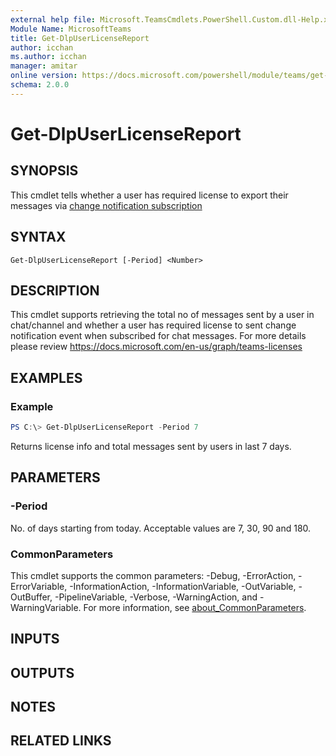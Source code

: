 ```yaml
---
external help file: Microsoft.TeamsCmdlets.PowerShell.Custom.dll-Help.xml
Module Name: MicrosoftTeams
title: Get-DlpUserLicenseReport
author: icchan
ms.author: icchan
manager: amitar
online version: https://docs.microsoft.com/powershell/module/teams/get-dlpuserlicensereport
schema: 2.0.0
---
```


# Get-DlpUserLicenseReport

## SYNOPSIS

This cmdlet tells whether a user has required license to export their messages via [change notification subscription](https://docs.microsoft.com/en-us/graph/teams-licenses)

## SYNTAX

```
Get-DlpUserLicenseReport [-Period] <Number> 
```

## DESCRIPTION

This cmdlet supports retrieving the total no of messages sent by a user in chat/channel and whether a user has required license to sent change notification event when subscribed for chat messages. For more details please review https://docs.microsoft.com/en-us/graph/teams-licenses

## EXAMPLES

### Example
```powershell
PS C:\> Get-DlpUserLicenseReport -Period 7
```

Returns license info and total messages sent by users in last 7 days.

## PARAMETERS

### -Period

No. of days starting from today. Acceptable values are 7, 30, 90 and 180.

### CommonParameters
This cmdlet supports the common parameters: -Debug, -ErrorAction, -ErrorVariable, -InformationAction, -InformationVariable, -OutVariable, -OutBuffer, -PipelineVariable, -Verbose, -WarningAction, and -WarningVariable. For more information, see [about_CommonParameters](https://go.microsoft.com/fwlink/?LinkID=113216).

## INPUTS

## OUTPUTS

## NOTES

## RELATED LINKS 
